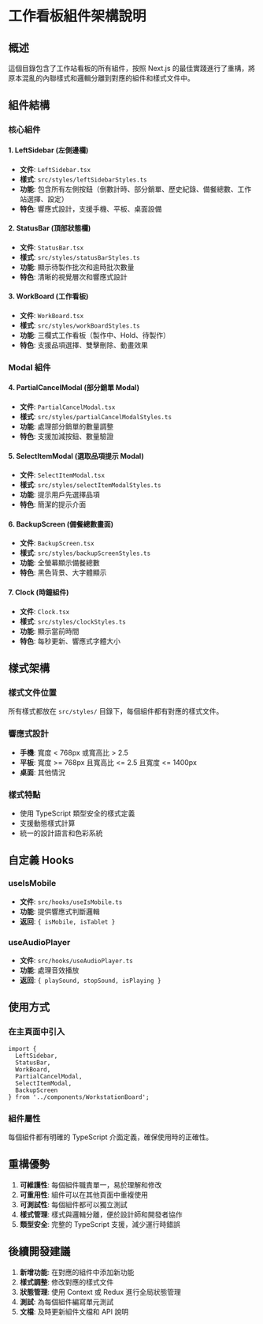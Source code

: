 # 工作看板組件架構說明

## 概述
這個目錄包含了工作站看板的所有組件，按照 Next.js 的最佳實踐進行了重構，將原本混亂的內聯樣式和邏輯分離到對應的組件和樣式文件中。

## 組件結構

### 核心組件

#### 1. LeftSidebar (左側邊欄)
- **文件**: `LeftSidebar.tsx`
- **樣式**: `src/styles/leftSidebarStyles.ts`
- **功能**: 包含所有左側按鈕（倒數計時、部分銷單、歷史紀錄、備餐總數、工作站選擇、設定）
- **特色**: 響應式設計，支援手機、平板、桌面設備

#### 2. StatusBar (頂部狀態欄)
- **文件**: `StatusBar.tsx`
- **樣式**: `src/styles/statusBarStyles.ts`
- **功能**: 顯示待製作批次和逾時批次數量
- **特色**: 清晰的視覺層次和響應式設計

#### 3. WorkBoard (工作看板)
- **文件**: `WorkBoard.tsx`
- **樣式**: `src/styles/workBoardStyles.ts`
- **功能**: 三欄式工作看板（製作中、Hold、待製作）
- **特色**: 支援品項選擇、雙擊刪除、動畫效果

### Modal 組件

#### 4. PartialCancelModal (部分銷單 Modal)
- **文件**: `PartialCancelModal.tsx`
- **樣式**: `src/styles/partialCancelModalStyles.ts`
- **功能**: 處理部分銷單的數量調整
- **特色**: 支援加減按鈕、數量驗證

#### 5. SelectItemModal (選取品項提示 Modal)
- **文件**: `SelectItemModal.tsx`
- **樣式**: `src/styles/selectItemModalStyles.ts`
- **功能**: 提示用戶先選擇品項
- **特色**: 簡潔的提示介面

#### 6. BackupScreen (備餐總數畫面)
- **文件**: `BackupScreen.tsx`
- **樣式**: `src/styles/backupScreenStyles.ts`
- **功能**: 全螢幕顯示備餐總數
- **特色**: 黑色背景、大字體顯示

#### 7. Clock (時鐘組件)
- **文件**: `Clock.tsx`
- **樣式**: `src/styles/clockStyles.ts`
- **功能**: 顯示當前時間
- **特色**: 每秒更新、響應式字體大小

## 樣式架構

### 樣式文件位置
所有樣式都放在 `src/styles/` 目錄下，每個組件都有對應的樣式文件。

### 響應式設計
- **手機**: 寬度 < 768px 或寬高比 > 2.5
- **平板**: 寬度 >= 768px 且寬高比 <= 2.5 且寬度 <= 1400px
- **桌面**: 其他情況

### 樣式特點
- 使用 TypeScript 類型安全的樣式定義
- 支援動態樣式計算
- 統一的設計語言和色彩系統

## 自定義 Hooks

### useIsMobile
- **文件**: `src/hooks/useIsMobile.ts`
- **功能**: 提供響應式判斷邏輯
- **返回**: `{ isMobile, isTablet }`

### useAudioPlayer
- **文件**: `src/hooks/useAudioPlayer.ts`
- **功能**: 處理音效播放
- **返回**: `{ playSound, stopSound, isPlaying }`

## 使用方式

### 在主頁面中引入
```tsx
import { 
  LeftSidebar, 
  StatusBar, 
  WorkBoard, 
  PartialCancelModal, 
  SelectItemModal, 
  BackupScreen 
} from '../components/WorkstationBoard';
```

### 組件屬性
每個組件都有明確的 TypeScript 介面定義，確保使用時的正確性。

## 重構優勢

1. **可維護性**: 每個組件職責單一，易於理解和修改
2. **可重用性**: 組件可以在其他頁面中重複使用
3. **可測試性**: 每個組件都可以獨立測試
4. **樣式管理**: 樣式與邏輯分離，便於設計師和開發者協作
5. **類型安全**: 完整的 TypeScript 支援，減少運行時錯誤

## 後續開發建議

1. **新增功能**: 在對應的組件中添加新功能
2. **樣式調整**: 修改對應的樣式文件
3. **狀態管理**: 使用 Context 或 Redux 進行全局狀態管理
4. **測試**: 為每個組件編寫單元測試
5. **文檔**: 及時更新組件文檔和 API 說明
